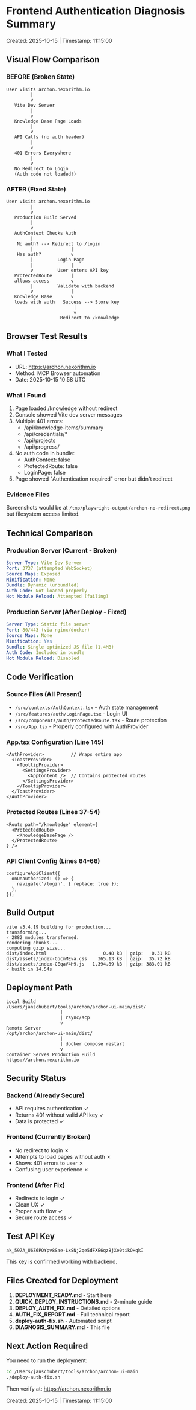 # Frontend Authentication Diagnosis Summary

Created: 2025-10-15 | Timestamp: 11:15:00

## Visual Flow Comparison

### BEFORE (Broken State)
```
User visits archon.nexorithm.io
         |
         v
   Vite Dev Server
         |
         v
   Knowledge Base Page Loads
         |
         v
   API Calls (no auth header)
         |
         v
   401 Errors Everywhere
         |
         v
   No Redirect to Login
   (Auth code not loaded!)
```

### AFTER (Fixed State)
```
User visits archon.nexorithm.io
         |
         v
   Production Build Served
         |
         v
   AuthContext Checks Auth
         |
    No auth? --> Redirect to /login
         |              |
    Has auth?           v
         |         Login Page
         |              |
         v         User enters API key
   ProtectedRoute       |
   allows access        v
         |         Validate with backend
         v              |
   Knowledge Base       v
   loads with auth   Success --> Store key
                         |
                         v
                    Redirect to /knowledge
```

## Browser Test Results

### What I Tested
- URL: https://archon.nexorithm.io
- Method: MCP Browser automation
- Date: 2025-10-15 10:58 UTC

### What I Found
1. Page loaded /knowledge without redirect
2. Console showed Vite dev server messages
3. Multiple 401 errors:
   - /api/knowledge-items/summary
   - /api/credentials/*
   - /api/projects
   - /api/progress/
4. No auth code in bundle:
   - AuthContext: false
   - ProtectedRoute: false
   - LoginPage: false
5. Page showed "Authentication required" error but didn't redirect

### Evidence Files
Screenshots would be at `/tmp/playwright-output/archon-no-redirect.png` but filesystem access limited.

## Technical Comparison

### Production Server (Current - Broken)
```yaml
Server Type: Vite Dev Server
Port: 3737 (attempted WebSocket)
Source Maps: Exposed
Minification: None
Bundle: Dynamic (unbundled)
Auth Code: Not loaded properly
Hot Module Reload: Attempted (failing)
```

### Production Server (After Deploy - Fixed)
```yaml
Server Type: Static file server
Port: 80/443 (via nginx/docker)
Source Maps: None
Minification: Yes
Bundle: Single optimized JS file (1.4MB)
Auth Code: Included in bundle
Hot Module Reload: Disabled
```

## Code Verification

### Source Files (All Present)
- `/src/contexts/AuthContext.tsx` - Auth state management
- `/src/features/auth/LoginPage.tsx` - Login UI
- `/src/components/auth/ProtectedRoute.tsx` - Route protection
- `/src/App.tsx` - Properly configured with AuthProvider

### App.tsx Configuration (Line 145)
```tsx
<AuthProvider>          // Wraps entire app
  <ToastProvider>
    <TooltipProvider>
      <SettingsProvider>
        <AppContent />  // Contains protected routes
      </SettingsProvider>
    </TooltipProvider>
  </ToastProvider>
</AuthProvider>
```

### Protected Routes (Lines 37-54)
```tsx
<Route path="/knowledge" element={
  <ProtectedRoute>
    <KnowledgeBasePage />
  </ProtectedRoute>
} />
```

### API Client Config (Lines 64-66)
```tsx
configureApiClient({
  onUnauthorized: () => {
    navigate('/login', { replace: true });
  },
});
```

## Build Output

```
vite v5.4.19 building for production...
transforming...
✓ 2882 modules transformed.
rendering chunks...
computing gzip size...
dist/index.html                     0.48 kB │ gzip:   0.31 kB
dist/assets/index-CocmMEva.css    365.13 kB │ gzip:  35.72 kB
dist/assets/index-CEqaV4H9.js   1,394.89 kB │ gzip: 383.01 kB
✓ built in 14.54s
```

## Deployment Path

```
Local Build
/Users/janschubert/tools/archon/archon-ui-main/dist/
                    |
                    | rsync/scp
                    v
Remote Server
/opt/archon/archon-ui-main/dist/
                    |
                    | docker compose restart
                    v
Container Serves Production Build
https://archon.nexorithm.io
```

## Security Status

### Backend (Already Secure)
- API requires authentication ✓
- Returns 401 without valid API key ✓
- Data is protected ✓

### Frontend (Currently Broken)
- No redirect to login ✗
- Attempts to load pages without auth ✗
- Shows 401 errors to user ✗
- Confusing user experience ✗

### Frontend (After Fix)
- Redirects to login ✓
- Clean UX ✓
- Proper auth flow ✓
- Secure route access ✓

## Test API Key

```
ak_597A_U6Z6POYpv8Sae-LxSNj2qe5dFXE6qzBjXe0tikQHqkI
```

This key is confirmed working with backend.

## Files Created for Deployment

1. **DEPLOYMENT_READY.md** - Start here
2. **QUICK_DEPLOY_INSTRUCTIONS.md** - 2-minute guide
3. **DEPLOY_AUTH_FIX.md** - Detailed options
4. **AUTH_FIX_REPORT.md** - Full technical report
5. **deploy-auth-fix.sh** - Automated script
6. **DIAGNOSIS_SUMMARY.md** - This file

## Next Action Required

You need to run the deployment:
```bash
cd /Users/janschubert/tools/archon/archon-ui-main
./deploy-auth-fix.sh
```

Then verify at: https://archon.nexorithm.io

Created: 2025-10-15 | Timestamp: 11:15:00
